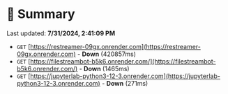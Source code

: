 # 📖 Summary
Last updated: **7/31/2024, 2:41:09 PM**

- `GET` [https://restreamer-09gx.onrender.com](https://restreamer-09gx.onrender.com) - **Down** (420857ms)
- `GET` [https://filestreambot-b5k6.onrender.com/](https://filestreambot-b5k6.onrender.com/) - **Down** (1465ms)
- `GET` [https://jupyterlab-python3-12-3.onrender.com](https://jupyterlab-python3-12-3.onrender.com) - **Down** (271ms)
